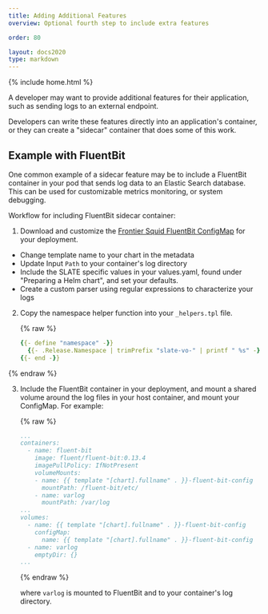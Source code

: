 ```yaml
---
title: Adding Additional Features
overview: Optional fourth step to include extra features 

order: 80

layout: docs2020
type: markdown
---
```

{% include home.html %}

A developer may want to provide additional features for their application, such as sending logs to an external endpoint.

Developers can write these features directly into an application's container, or they can create a "sidecar" container that does some of this work.

## Example with FluentBit

One common example of a sidecar feature may be to include a FluentBit container in your pod that sends log data to an Elastic Search database. This can be used for customizable metrics monitoring, or system debugging.

Workflow for including FluentBit sidecar container:
1. Download and customize the [Frontier Squid FluentBit ConfigMap](https://github.com/slateci/slate-catalog/blob/master/incubator/osg-frontier-squid/templates/fluentBitConfig.yaml) for your deployment.
  * Change template name to your chart in the metadata 
  * Update Input `Path` to your container's log directory  
  * Include the SLATE specific values in your values.yaml, found under "Preparing a Helm chart", and set your defaults.  
  * Create a custom parser using regular expressions to characterize your logs  
2. Copy the namespace helper function into your `_helpers.tpl` file.

   {% raw %}
   ```yaml
   {{- define "namespace" -}}
     {{- .Release.Namespace | trimPrefix "slate-vo-" | printf " %s" -}}
   {{- end -}}
   ```  
{% endraw %}

3. Include the FluentBit container in your deployment, and mount a shared volume around the log files in your host container, and mount your ConfigMap. For example:  

   {% raw %}
   ```yaml
   ...
   containers:
     - name: fluent-bit
       image: fluent/fluent-bit:0.13.4
       imagePullPolicy: IfNotPresent
       volumeMounts:
       - name: {{ template "[chart].fullname" . }}-fluent-bit-config
         mountPath: /fluent-bit/etc/
       - name: varlog
         mountPath: /var/log
   ...
   volumes:
     - name: {{ template "[chart].fullname" . }}-fluent-bit-config
       configMap:
         name: {{ template "[chart].fullname" . }}-fluent-bit-config
     - name: varlog
       emptyDir: {}
   ...
   ```  
   {% endraw %}
   
   where `varlog` is mounted to FluentBit and to your container's log directory.  
